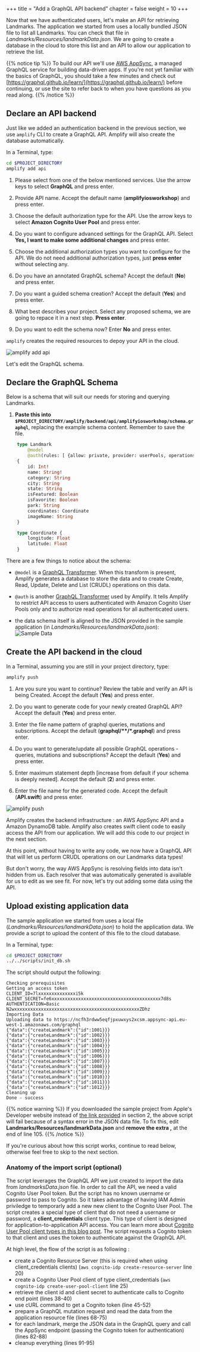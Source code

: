 +++
title = "Add a GraphQL API backend"
chapter = false
weight = 10
+++

Now that we have authenticated users, let's make an API for retrieving Landmarks. The application we started from uses a locally bundled JSON file to list all Landmarks.  You can check that file in *Landmarks/Resources/landmarkData.json*.  We are going to create a database in the cloud to store this list and an API to allow our application to retrieve the list.

{{% notice tip %}}
To build our API we'll use [AWS AppSync](https://aws.amazon.com/appsync/), a managed GraphQL service for building data-driven apps. If you're not yet familiar with the basics of GraphQL, you should take a few minutes and check out [https://graphql.github.io/learn/](https://graphql.github.io/learn/) before continuing, or use the site to refer back to when you have questions as you read along.
{{% /notice %}}

## Declare an API backend

Just like we added an authentication backend in the previous section, we use `amplify` CLI to create a GraphQL API.  Amplify will also create the database automatically.  

In a Terminal, type:

```bash
cd $PROJECT_DIRECTORY
amplify add api
```

1. Please select from one of the below mentioned services.  Use the arrow keys to select **GraphQL** and press enter.

1. Provide API name. Accept the default name (**amplifyiosworkshop**) and press enter.

1. Choose the default authorization type for the API.  Use the arrow keys to select **Amazon Cognito User Pool** and press enter.

1. Do you want to configure advanced settings for the GraphQL API.  Select **Yes, I want to make some additional changes** and press enter.

1. Choose the additional authorization types you want to configure for the API.  We do not need additional authorization types, just **press enter** without selecting any.

1. Do you have an annotated GraphQL schema? Accept the default (**No**) and press enter.

1. Do you want a guided schema creation? Accept the default (**Yes**) and press enter.

1. What best describes your project.  Select any proposed schema, we are going to repace it in a next step.  **Press enter**.

1. Do you want to edit the schema now? Enter **No** and press enter.

`amplify` creates the required resources to depoy your API in the cloud.

![amplify add api](/images/40-10-amplify-1.png)

Let's edit the GraphQL schema.

## Declare the GraphQL Schema

Below is a schema that will suit our needs for storing and querying Landmarks.

1. **Paste this into `$PROJECT_DIRECTORY/amplify/backend/api/amplifyiosworkshop/schema.graphql`**, replacing the example schema content. Remember to save the file.

```graphql
    type Landmark
        @model
        @auth(rules: [ {allow: private, provider: userPools, operations: [ read ] } ])
    {
        id: Int!
        name: String!
        category: String
        city: String
        state: String
        isFeatured: Boolean
        isFavorite: Boolean
        park: String
        coordinates: Coordinate
        imageName: String
    }

    type Coordinate {
        longitude: Float
        latitude: Float
    }
```

There are a few things to notice about the schema:

- `@model` is a [GraphQL Transformer](https://aws-amplify.github.io/docs/cli-toolchain/graphql).  When this transform is present, Amplify generates a database to store the data and to create Create, Read, Update, Delete and List (CRUDL) operations on this data.

- `@auth` is another [GraphQL Transformer](https://aws-amplify.github.io/docs/cli-toolchain/graphql) used by Amplify.  It tells Amplify to restrict API access to users authenticated with Amazon Cognito User Pools only and to authorize read operations for all authenticated users.

- the data schema itself is aligned to the JSON provided in the sample application (in *Landmarks/Resources/landmarkData.json*):
![Sample Data](/images/40-10-data-sample.png)

## Create the API backend in the cloud

In a Terminal, assuming you are still in your project directory, type:

```bash
amplify push
```

1. Are you sure you want to continue? Review the table and verify an API is being Created.  Accept the default (**Yes**) and press enter.

1. Do you want to generate code for your newly created GraphQL API? Accept the default (**Yes**) and press enter.

1. Enter the file name pattern of graphql queries, mutations and subscriptions. Accept the default (**graphql/\*\*/*.graphql**) and press enter.

1. Do you want to generate/update all possible GraphQL operations - queries, mutations and subscriptions? Accept the default (**Yes**) and press enter.

1. Enter maximum statement depth [increase from default if your schema is deeply nested].  Accept the default (**2**) and press enter.

1. Enter the file name for the generated code. Accept the default (**API.swift**) and press enter.

![amplify push](/images/40-10-amplify-2.png)

Amplify creates the backend infrastructure : an AWS AppSync API and a Amazon DynamoDB table. Amplify also creates swift client code to easily access the API from our application.  We will add this code to our project in the next section.

At this point, without having to write any code, we now have a GraphQL API that will let us perform CRUDL operations on our Landmarks data types!

But don't worry, the way AWS AppSync is resolving fields into data isn't hidden from us. Each resolver that was automatically generated is available for us to edit as we see fit. For now, let's try out adding some data using the API.

## Upload existing application data

The sample application we started from uses a local file (*Landmarks/Resources/landmarkData.json*) to hold the application data.  We provide a script to upload the content of this file to the cloud database.  

In a Terminal, type:

```bash
cd $PROJECT_DIRECTORY
../../scripts/init_db.sh
```

The script should output the following:

```text
Checking prerequisites
Getting an access token
CLIENT_ID=7lxxxxxxxxxxxxxxi5k
CLIENT_SECRET=fe6xxxxxxxxxxxxxxxxxxxxxxxxxxxxxxxxxxxxxxxxx7d8s
AUTHENTICATION=Basic N2wxxxxxxxxxxxxxxxxxxxxxxxxxxxxxxxxxxxxxxxxxxxxxxxZDhz
Importing Data
Uploading data to https://ncfh3rdww5eqfjpxuwxys2xcsm.appsync-api.eu-west-1.amazonaws.com/graphql
{"data":{"createLandmark":{"id":1001}}}
{"data":{"createLandmark":{"id":1002}}}
{"data":{"createLandmark":{"id":1003}}}
{"data":{"createLandmark":{"id":1004}}}
{"data":{"createLandmark":{"id":1005}}}
{"data":{"createLandmark":{"id":1006}}}
{"data":{"createLandmark":{"id":1007}}}
{"data":{"createLandmark":{"id":1008}}}
{"data":{"createLandmark":{"id":1009}}}
{"data":{"createLandmark":{"id":1010}}}
{"data":{"createLandmark":{"id":1011}}}
{"data":{"createLandmark":{"id":1012}}}
Cleaning up
Done - success
```

{{% notice warning %}}
If you downloaded the sample project from Apple's Developer website instead of [the link provided](/20_getting_started/20_bootstrapping_the_app.files/HandlingUserInput.zip) in section 2, the above script will fail because of a syntax error in the JSON data file.  To fix this, edit **Landmarks/Resources/landmarkData.json** and **remove the extra ,** at the end of line 105.
{{% /notice %}}

If you're curious about how this script works, continue to read below, otherwise feel free to skip to the next section.

### Anatomy of the import script (optional)

The script leverages the GraphQL API we just created to import the data from *landmarksData.json* file. In order to call the API, we need a valid Cognito User Pool token.  But the script has no known username or password to pass to Cognito.  So it takes advantage of having IAM Admin priviledge to temporarly add a new new client to the Cognito User Pool.  The script creates a special type of client that do not need a username or password, a **client_credentials** client type. This type of client is designed for application-to-application API access.  You can learn more about [Cognito User Pool client types in this blog post](https://aws.amazon.com/blogs/mobile/understanding-amazon-cognito-user-pool-oauth-2-0-grants/). The script requests a Cognito token to that client and uses the token to authenticate against the GraphQL API.

At high level, the flow of the script is as following :

- create a Cognito Resource Server (this is required when using client_credentials clients) (`aws cognito-idp create-resource-server` line 20)
- create a Cognito User Pool client of type client_credentials (`aws cognito-idp create-user-pool-client` line 25)
- retrieve the client id and client secret to authenticate calls to Cognito end point (lines 38-40)
- use cURL command to get a Cognito token (line 45-52)
- prepare a GraphQL mutation request and read the data from the application resource file (lines 68-75)
- for each landmark, merge the JSON data in the GraphQL query and call the AppSync endpoint (passing the Cognito token for authentication) (lines 82-88)
- cleanup everything (lines 91-95)
